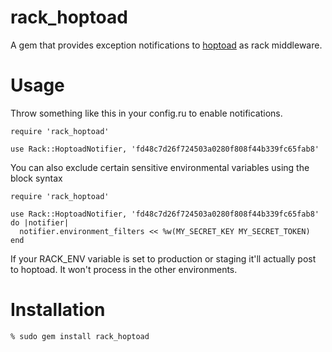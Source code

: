 rack_hoptoad
============

A gem that provides exception notifications to [hoptoad](http://hoptoadapp.com) as rack middleware.

Usage
=====
Throw something like this in your config.ru to enable notifications.

    require 'rack_hoptoad'

    use Rack::HoptoadNotifier, 'fd48c7d26f724503a0280f808f44b339fc65fab8'

You can also exclude certain sensitive environmental variables using the block syntax

    require 'rack_hoptoad'

    use Rack::HoptoadNotifier, 'fd48c7d26f724503a0280f808f44b339fc65fab8' do |notifier|
      notifier.environment_filters << %w(MY_SECRET_KEY MY_SECRET_TOKEN)
    end


If your RACK_ENV variable is set to production or staging it'll actually post
to hoptoad.  It won't process in the other environments.

Installation
============

    % sudo gem install rack_hoptoad
